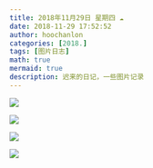 ```yaml
---
title: 2018年11月29日 星期四 ☁
date: 2018-11-29 17:52:52
author: hoochanlon
categories: [2018.]
tags: [图片日志]
math: true
mermaid: true
description: 迟来的日记，一些图片记录
---
```


![](https://i.loli.net/2018/11/29/5bffc658e40c5.jpg)

![](https://i.loli.net/2018/11/29/5bffc54e62e3b.jpg)

![](https://i.loli.net/2018/11/29/5bffc30638b44.jpg)

![](https://i.loli.net/2018/11/29/5bffc6fa964d4.jpg)
